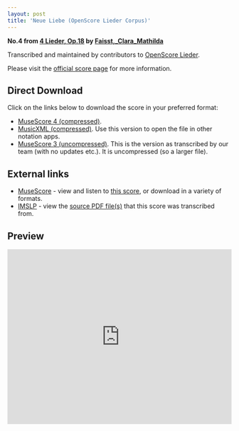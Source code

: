 ```yaml
---
layout: post
title: 'Neue Liebe (OpenScore Lieder Corpus)'
---
```


__No.4 from [4 Lieder, Op.18](https://fourscoreandmore.org/openscore/lieder/Faisst,_Clara_Mathilda/4_Lieder,_Op.18/) by [Faisst,_Clara_Mathilda](https://fourscoreandmore.org/openscore/lieder/Faisst,_Clara_Mathilda)__

Transcribed and maintained by contributors to [OpenScore Lieder].

Please visit the [official score page] for more information.

[official score page]: https://musescore.com/openscore-lieder-corpus/scores/6570310
[OpenScore Lieder]: https://musescore.com/openscore-lieder-corpus

## Direct Download

Click on the links below to download the score in your preferred format:
- [MuseScore 4 (compressed)](https://github.com/openscore/lieder/blob/main/scores/Faisst,_Clara_Mathilda/4_Lieder,_Op.18/4_Neue_Liebe/lc6570310.mscz?raw=true).
- [MusicXML (compressed)](https://github.com/openscore/lieder/blob/main/scores/Faisst,_Clara_Mathilda/4_Lieder,_Op.18/4_Neue_Liebe/lc6570310.mxl?raw=true). Use this version to open the file in other notation apps.
- [MuseScore 3 (uncompressed)](https://github.com/openscore/lieder/blob/main/scores/Faisst,_Clara_Mathilda/4_Lieder,_Op.18/4_Neue_Liebe/lc6570310.mscx?raw=true). This is the version as transcribed by our team (with no updates etc.). It is uncompressed (so a larger file).

## External links

- [MuseScore] - view and listen to [this score][MuseScore], or download in a variety of formats.
- [IMSLP] - view the [source PDF file(s)][IMSLP] that this score was transcribed from.

[MuseScore]: https://musescore.com/score/6570310
[IMSLP]: https://imslp.org/wiki/Special:ReverseLookup/622487

## Preview

<iframe width="100%" height="394" src="https://musescore.com/openscore-lieder-corpus/scores/6570310/embed" frameborder="0" allowfullscreen allow="autoplay; fullscreen"></iframe>
